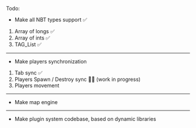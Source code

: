 Todo:

- Make all NBT types support ✅
1. Array of longs ✅
2. Array of ints ✅
3. TAG_List ✅
---
- Make players synchronization
1. Tab sync ✅
2. Players Spawn / Destroy sync 👩‍💻 (work in progress)
3. Players movement
---
- Make map engine
---
- Make plugin system codebase, based on dynamic libraries
